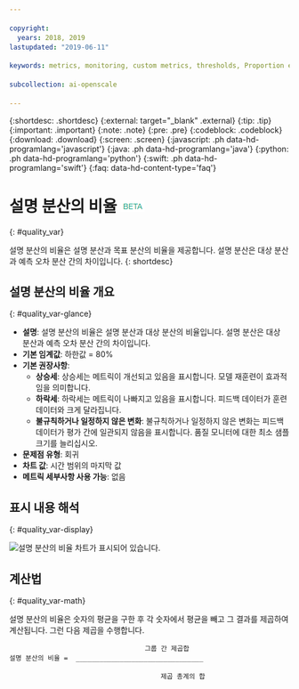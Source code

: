 ```yaml
---

copyright:
  years: 2018, 2019
lastupdated: "2019-06-11"

keywords: metrics, monitoring, custom metrics, thresholds, Proportion explained variance

subcollection: ai-openscale

---
```


{:shortdesc: .shortdesc}
{:external: target="_blank" .external}
{:tip: .tip}
{:important: .important}
{:note: .note}
{:pre: .pre}
{:codeblock: .codeblock}
{:download: .download}
{:screen: .screen}
{:javascript: .ph data-hd-programlang='javascript'}
{:java: .ph data-hd-programlang='java'}
{:python: .ph data-hd-programlang='python'}
{:swift: .ph data-hd-programlang='swift'}
{:faq: data-hd-content-type='faq'}

# 설명 분산의 비율 ![베타 태그](images/beta.png)
{: #quality_var}

설명 분산의 비율은 설명 분산과 목표 분산의 비율을 제공합니다. 설명 분산은 대상 분산과 예측 오차 분산 간의 차이입니다.
{: shortdesc}

## 설명 분산의 비율 개요
{: #quality_var-glance}

- **설명**: 설명 분산의 비율은 설명 분산과 대상 분산의 비율입니다. 설명 분산은 대상 분산과 예측 오차 분산 간의 차이입니다.
- **기본 임계값**: 하한값 = 80%
- **기본 권장사항**:
   - **상승세**: 상승세는 메트릭이 개선되고 있음을 표시합니다. 모델 재훈련이 효과적임을 의미합니다.
   - **하락세**: 하락세는 메트릭이 나빠지고 있음을 표시합니다. 피드백 데이터가 훈련 데이터와 크게 달라집니다.
   - **불규칙하거나 일정하지 않은 변화**: 불규칙하거나 일정하지 않은 변화는 피드백 데이터가 평가 간에 일관되지 않음을 표시합니다. 품질 모니터에 대한 최소 샘플 크기를 늘리십시오.
- **문제점 유형**: 회귀
- **차트 값**: 시간 범위의 마지막 값
- **메트릭 세부사항 사용 가능**: 없음

## 표시 내용 해석
{: #quality_var-display}

![설명 분산의 비율 차트가 표시되어 있습니다.](images/xxxx.png)

## 계산법
{: #quality_var-math}

설명 분산의 비율은 숫자의 평균을 구한 후 각 숫자에서 평균을 빼고 그 결과를 제곱하여 계산됩니다. 그런 다음 제곱을 수행합니다. 

```
                                  그룹 간 제곱합
설명 분산의 비율 =  ________________________________

                                      제곱 총계의 합
```
